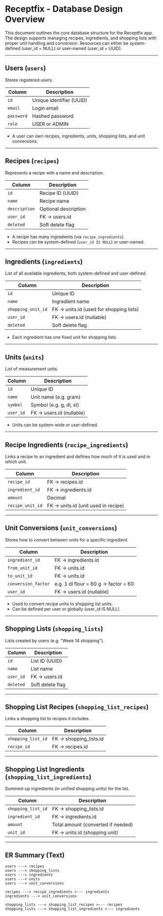# Receptfix - Database Design Overview

This document outlines the core database structure for the Receptfix app. The design supports managing recipes, ingredients, and shopping lists with proper unit handling and conversion. Resources can either be system-defined (user_id = NULL) or user-owned (user_id = UUID).

---

## Users (`users`)
Stores registered users.

| Column     | Description               |
|------------|---------------------------|
| `id`       | Unique identifier (UUID)  |
| `email`    | Login email               |
| `password` | Hashed password           |
| `role`     | USER or ADMIN             |

- A user can own recipes, ingredients, units, shopping lists, and unit conversions.

---

## Recipes (`recipes`)
Represents a recipe with a name and description.

| Column       | Description               |
|--------------|---------------------------|
| `id`         | Recipe ID (UUID)          |
| `name`       | Recipe name               |
| `description`| Optional description      |
| `user_id`    | FK → users.id             |
| `deleted`    | Soft delete flag          |

- A recipe has many ingredients (via `recipe_ingredients`).
- Recipes can be system-defined (`user_id IS NULL`) or user-owned.

---

## Ingredients (`ingredients`)
List of all available ingredients, both system-defined and user-defined.

| Column             | Description                            |
|--------------------|----------------------------------------|
| `id`               | Unique ID                              |
| `name`             | Ingredient name                        |
| `shopping_unit_id` | FK → units.id (used for shopping lists)|
| `user_id`          | FK → users.id (nullable)               |
| `deleted`          | Soft delete flag                       |

- Each ingredient has one fixed unit for shopping lists.

---

## Units (`units`)
List of measurement units.

| Column   | Description                   |
|----------|-------------------------------|
| `id`     | Unique ID                     |
| `name`   | Unit name (e.g. gram)         |
| `symbol` | Symbol (e.g. g, dl, st)       |
| `user_id`| FK → users.id (nullable)     |

- Units can be system-wide or user-defined.

---

## Recipe Ingredients (`recipe_ingredients`)
Links a recipe to an ingredient and defines how much of it is used and in which unit.

| Column           | Description                      |
|------------------|----------------------------------|
| `recipe_id`      | FK → recipes.id                  |
| `ingredient_id`  | FK → ingredients.id              |
| `amount`         | Decimal                          |
| `recipe_unit_id` | FK → units.id (unit used in recipe) |

---

## Unit Conversions (`unit_conversions`)
Stores how to convert between units for a specific ingredient.

| Column            | Description                             |
|-------------------|-----------------------------------------|
| `ingredient_id`   | FK → ingredients.id                     |
| `from_unit_id`    | FK → units.id                           |
| `to_unit_id`      | FK → units.id                           |
| `conversion_factor` | e.g. 1 dl flour = 60 g → factor = 60 |
| `user_id`         | FK → users.id (nullable)               |

- Used to convert recipe units to shopping list units.
- Can be defined per user or globally (user_id IS NULL).

---

## Shopping Lists (`shopping_lists`)
Lists created by users (e.g. "Week 14 shopping").

| Column     | Description               |
|------------|---------------------------|
| `id`       | List ID (UUID)            |
| `name`     | List name                 |
| `user_id`  | FK → users.id             |
| `deleted`  | Soft delete flag          |

---

## Shopping List Recipes (`shopping_list_recipes`)
Links a shopping list to recipes it includes.

| Column             | Description               |
|--------------------|---------------------------|
| `shopping_list_id` | FK → shopping_lists.id    |
| `recipe_id`        | FK → recipes.id           |

---

## Shopping List Ingredients (`shopping_list_ingredients`)
Summed-up ingredients (in unified shopping units) for the list.

| Column             | Description                         |
|--------------------|-------------------------------------|
| `shopping_list_id` | FK → shopping_lists.id              |
| `ingredient_id`    | FK → ingredients.id                 |
| `amount`           | Total amount (converted if needed)  |
| `unit_id`          | FK → units.id (shopping unit)       |

---

## ER Summary (Text)

```
users ---< recipes
users ---< shopping_lists
users ---< ingredients
users ---< units
users ---< unit_conversions

recipes ---< recipe_ingredients >--- ingredients
ingredients ---< unit_conversions

shopping_lists ---< shopping_list_recipes >--- recipes
shopping_lists ---< shopping_list_ingredients >--- ingredients
```